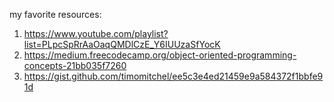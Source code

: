 my favorite resources:
1) https://www.youtube.com/playlist?list=PLpcSpRrAaOaqQMDlCzE_Y6IUUzaSfYocK
2) https://medium.freecodecamp.org/object-oriented-programming-concepts-21bb035f7260
3) https://gist.github.com/timomitchel/ee5c3e4ed21459e9a584372f1bbfe91d